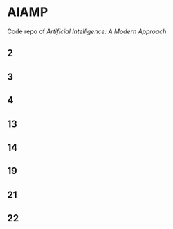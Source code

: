 # AIAMP
Code repo of *Artificial Intelligence: A Modern Approach*

## 2

## 3

## 4

## 13

## 14

## 19

## 21

## 22